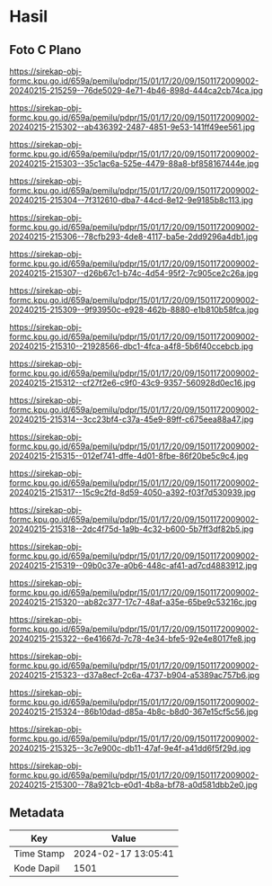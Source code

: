 # Hasil

## Foto C Plano

https://sirekap-obj-formc.kpu.go.id/659a/pemilu/pdpr/15/01/17/20/09/1501172009002-20240215-215259--76de5029-4e71-4b46-898d-444ca2cb74ca.jpg

https://sirekap-obj-formc.kpu.go.id/659a/pemilu/pdpr/15/01/17/20/09/1501172009002-20240215-215302--ab436392-2487-4851-9e53-141ff49ee561.jpg

https://sirekap-obj-formc.kpu.go.id/659a/pemilu/pdpr/15/01/17/20/09/1501172009002-20240215-215303--35c1ac6a-525e-4479-88a8-bf858167444e.jpg

https://sirekap-obj-formc.kpu.go.id/659a/pemilu/pdpr/15/01/17/20/09/1501172009002-20240215-215304--7f312610-dba7-44cd-8e12-9e9185b8c113.jpg

https://sirekap-obj-formc.kpu.go.id/659a/pemilu/pdpr/15/01/17/20/09/1501172009002-20240215-215306--78cfb293-4de8-4117-ba5e-2dd9296a4db1.jpg

https://sirekap-obj-formc.kpu.go.id/659a/pemilu/pdpr/15/01/17/20/09/1501172009002-20240215-215307--d26b67c1-b74c-4d54-95f2-7c905ce2c26a.jpg

https://sirekap-obj-formc.kpu.go.id/659a/pemilu/pdpr/15/01/17/20/09/1501172009002-20240215-215309--9f93950c-e928-462b-8880-e1b810b58fca.jpg

https://sirekap-obj-formc.kpu.go.id/659a/pemilu/pdpr/15/01/17/20/09/1501172009002-20240215-215310--21928566-dbc1-4fca-a4f8-5b6f40ccebcb.jpg

https://sirekap-obj-formc.kpu.go.id/659a/pemilu/pdpr/15/01/17/20/09/1501172009002-20240215-215312--cf27f2e6-c9f0-43c9-9357-560928d0ec16.jpg

https://sirekap-obj-formc.kpu.go.id/659a/pemilu/pdpr/15/01/17/20/09/1501172009002-20240215-215314--3cc23bf4-c37a-45e9-89ff-c675eea88a47.jpg

https://sirekap-obj-formc.kpu.go.id/659a/pemilu/pdpr/15/01/17/20/09/1501172009002-20240215-215315--012ef741-dffe-4d01-8fbe-86f20be5c9c4.jpg

https://sirekap-obj-formc.kpu.go.id/659a/pemilu/pdpr/15/01/17/20/09/1501172009002-20240215-215317--15c9c2fd-8d59-4050-a392-f03f7d530939.jpg

https://sirekap-obj-formc.kpu.go.id/659a/pemilu/pdpr/15/01/17/20/09/1501172009002-20240215-215318--2dc4f75d-1a9b-4c32-b600-5b7ff3df82b5.jpg

https://sirekap-obj-formc.kpu.go.id/659a/pemilu/pdpr/15/01/17/20/09/1501172009002-20240215-215319--09b0c37e-a0b6-448c-af41-ad7cd4883912.jpg

https://sirekap-obj-formc.kpu.go.id/659a/pemilu/pdpr/15/01/17/20/09/1501172009002-20240215-215320--ab82c377-17c7-48af-a35e-65be9c53216c.jpg

https://sirekap-obj-formc.kpu.go.id/659a/pemilu/pdpr/15/01/17/20/09/1501172009002-20240215-215322--6e41667d-7c78-4e34-bfe5-92e4e8017fe8.jpg

https://sirekap-obj-formc.kpu.go.id/659a/pemilu/pdpr/15/01/17/20/09/1501172009002-20240215-215323--d37a8ecf-2c6a-4737-b904-a5389ac757b6.jpg

https://sirekap-obj-formc.kpu.go.id/659a/pemilu/pdpr/15/01/17/20/09/1501172009002-20240215-215324--86b10dad-d85a-4b8c-b8d0-367e15cf5c56.jpg

https://sirekap-obj-formc.kpu.go.id/659a/pemilu/pdpr/15/01/17/20/09/1501172009002-20240215-215325--3c7e900c-db11-47af-9e4f-a41dd6f5f29d.jpg

https://sirekap-obj-formc.kpu.go.id/659a/pemilu/pdpr/15/01/17/20/09/1501172009002-20240215-215300--78a921cb-e0d1-4b8a-bf78-a0d581dbb2e0.jpg


## Metadata

| Key        | Value               |
| ---------- | ------------------- |
| Time Stamp | 2024-02-17 13:05:41 |
| Kode Dapil | 1501                |



